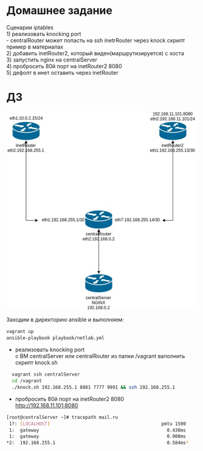 # Домашнее задание
Сценарии iptables  
    1) реализовать knocking port  
    - centralRouter может попасть на ssh inetrRouter через knock скрипт
    пример в материалах  
    2) добавить inetRouter2, который виден(маршрутизируется) с хоста  
    3) запустить nginx на centralServer  
    4) пробросить 80й порт на inetRouter2 8080  
    5) дефолт в инет оставить через inetRouter  
    
# ДЗ  

![](draw0.jpg)



Заходим в директорию ansible и выполняем:
```BASH
vagrant up
ansible-playbook playbook/netlab.yml
```
- реализовать knocking port  
c ВМ centralServer или centralRouter из папки /vagrant ваполнить скрипт knock.sh  
```BASH    
  vagrant ssh centralServer
  cd /vagrant
  ./knock.sh 192.168.255.1 8881 7777 9991 && ssh 192.168.255.1 
```
- пробросить 80й порт на inetRouter2 8080  
http://192.168.11.101:8080  

```BASH
[root@centralServer ~]# tracepath mail.ru
 1?: [LOCALHOST]                                         pmtu 1500
 1:  gateway                                               0.430ms 
 1:  gateway                                               0.900ms 
*2:  192.168.255.1                                         0.584ms* 
```
